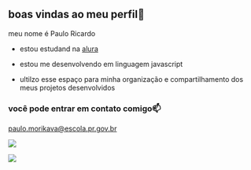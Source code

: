 ## boas vindas ao meu perfil🫶

meu nome é Paulo Ricardo

- estou estudand na [alura](https://www.alura.com.br)

- estou me desenvolvendo em linguagem javascript

- ultilzo esse espaço para minha organização e compartilhamento dos meus projetos desenvolvidos

### você pode entrar em contato comigo📫
paulo.morikava@escola.pr.gov.br

![](https://tenor.com/pt-BR/view/hulkpls-twitch-emote-gif-21356001)

![](https://media1.tenor.com/m/BKZZ0uIHzbMAAAAd/hulk-dance-dance-move.gif)
